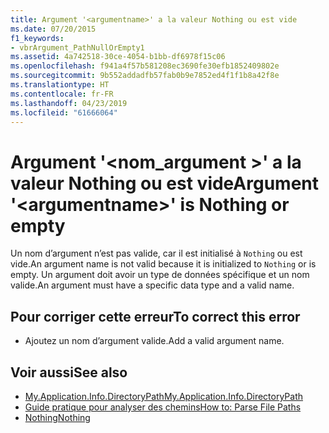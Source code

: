 ```yaml
---
title: Argument '<argumentname>' a la valeur Nothing ou est vide
ms.date: 07/20/2015
f1_keywords:
- vbrArgument_PathNullOrEmpty1
ms.assetid: 4a742518-30ce-4054-b1bb-df6978f15c06
ms.openlocfilehash: f941a4f57b581208ec3690fe30efb1852409802e
ms.sourcegitcommit: 9b552addadfb57fab0b9e7852ed4f1f1b8a42f8e
ms.translationtype: HT
ms.contentlocale: fr-FR
ms.lasthandoff: 04/23/2019
ms.locfileid: "61666064"
---
```

# <a name="argument-argumentname-is-nothing-or-empty"></a><span data-ttu-id="351ac-102">Argument '\<nom_argument >' a la valeur Nothing ou est vide</span><span class="sxs-lookup"><span data-stu-id="351ac-102">Argument '\<argumentname>' is Nothing or empty</span></span>
<span data-ttu-id="351ac-103">Un nom d’argument n’est pas valide, car il est initialisé à `Nothing` ou est vide.</span><span class="sxs-lookup"><span data-stu-id="351ac-103">An argument name is not valid because it is initialized to `Nothing` or is empty.</span></span> <span data-ttu-id="351ac-104">Un argument doit avoir un type de données spécifique et un nom valide.</span><span class="sxs-lookup"><span data-stu-id="351ac-104">An argument must have a specific data type and a valid name.</span></span>  
  
## <a name="to-correct-this-error"></a><span data-ttu-id="351ac-105">Pour corriger cette erreur</span><span class="sxs-lookup"><span data-stu-id="351ac-105">To correct this error</span></span>  
  
- <span data-ttu-id="351ac-106">Ajoutez un nom d’argument valide.</span><span class="sxs-lookup"><span data-stu-id="351ac-106">Add a valid argument name.</span></span>  
  
## <a name="see-also"></a><span data-ttu-id="351ac-107">Voir aussi</span><span class="sxs-lookup"><span data-stu-id="351ac-107">See also</span></span>

- [<span data-ttu-id="351ac-108">My.Application.Info.DirectoryPath</span><span class="sxs-lookup"><span data-stu-id="351ac-108">My.Application.Info.DirectoryPath</span></span>](xref:Microsoft.VisualBasic.ApplicationServices.AssemblyInfo.DirectoryPath)
- [<span data-ttu-id="351ac-109">Guide pratique pour analyser des chemins</span><span class="sxs-lookup"><span data-stu-id="351ac-109">How to: Parse File Paths</span></span>](../../visual-basic/developing-apps/programming/drives-directories-files/how-to-parse-file-paths.md)
- [<span data-ttu-id="351ac-110">Nothing</span><span class="sxs-lookup"><span data-stu-id="351ac-110">Nothing</span></span>](../../visual-basic/language-reference/nothing.md)
